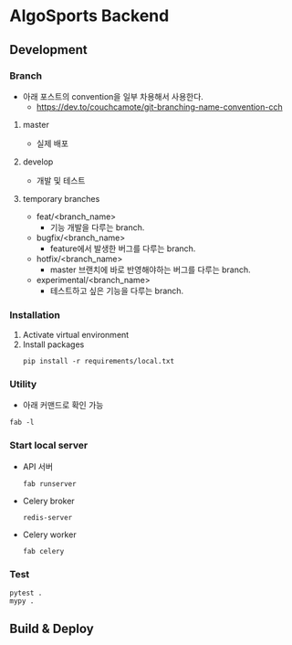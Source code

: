 # AlgoSports Backend

## Development

### Branch

- 아래 포스트의 convention을 일부 차용해서 사용한다.
  - https://dev.to/couchcamote/git-branching-name-convention-cch

1. master
   - 실제 배포
2. develop
   - 개발 및 테스트
3. temporary branches

   - feat/<branch_name>
     - 기능 개발을 다루는 branch.
   - bugfix/<branch_name>
     - feature에서 발생한 버그를 다루는 branch.
   - hotfix/<branch_name>
     - master 브랜치에 바로 반영해야하는 버그를 다루는 branch.
   - experimental/<branch_name>
     - 테스트하고 싶은 기능을 다루는 branch.

### Installation

1. Activate virtual environment
2. Install packages
   ```shell
   pip install -r requirements/local.txt
   ```

### Utility

- 아래 커맨드로 확인 가능

```shell
fab -l
```

### Start local server

- API 서버
  ```shell
  fab runserver
  ```
- Celery broker
  ```shell
  redis-server
  ```
- Celery worker
  ```shell
  fab celery
  ```

### Test

```shell
pytest .
mypy .
```

## Build & Deploy
